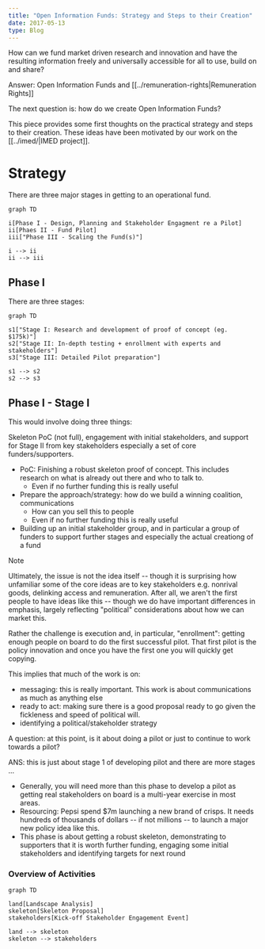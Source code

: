 ```yaml
---
title: "Open Information Funds: Strategy and Steps to their Creation"
date: 2017-05-13
type: Blog
---
```


How can we fund market driven research and innovation and have the resulting information freely and universally accessible for all to use, build on and share?

Answer: Open Information Funds and [[../remuneration-rights|Remuneration Rights]]

The next question is: how do we create Open Information Funds?

This piece provides some first thoughts on the practical strategy and steps to their creation. These ideas have been motivated by our work on the [[../imed/|IMED project]].

# Strategy

There are three major stages in getting to an operational fund.

```mermaid
graph TD

i[Phase I - Design, Planning and Stakeholder Engagment re a Pilot]
ii[Phaes II - Fund Pilot]
iii["Phase III - Scaling the Fund(s)"]

i --> ii
ii --> iii
```

## Phase I

There are three stages:

```mermaid
graph TD

s1["Stage I: Research and development of proof of concept (eg. $175k)"]
s2["Stage II: In-depth testing + enrollment with experts and stakeholders"]
s3["Stage III: Detailed Pilot preparation"]

s1 --> s2
s2 --> s3
```

## Phase I - Stage I

This would involve doing three things:

Skeleton PoC (not full), engagement with initial stakeholders, and support for Stage II from key stakeholders especially a set of core funders/supporters.

* PoC: Finishing a robust skeleton proof of concept. This includes research on what is already out there and who to talk to.
  * Even if no further funding this is really useful
* Prepare the approach/strategy: how do we build a winning coalition, communications
  * How can you sell this to people 
  * Even if no further funding this is really useful
* Building up an initial stakeholder group, and in particular a group of funders to support further stages and especially the actual creationg of a fund


> [!note]
> 
> Ultimately, the issue is not the idea itself -- though it is surprising how unfamiliar some of the core ideas are to key stakeholders e.g. nonrival goods, delinking access and remuneration. After all, we aren't the first people to have ideas like this -- though we do have important differences in emphasis, largely reflecting "political" considerations about how we can market this.
> 
> Rather the challenge is execution and, in particular, "enrollment": getting enough people on board to do the first successful pilot. That first pilot is the policy innovation and once you have the first one you will quickly get copying.
> 
> This implies that much of the work is on:
> 
> - messaging: this is really important. This work is about communications as much as anything else
> - ready to act: making sure there is a good proposal ready to go given the fickleness and speed of political will.
> - identifying a political/stakeholder strategy

A question: at this point, is it about doing a pilot or just to continue to work towards a pilot?

ANS: this is just about stage 1 of developing pilot and there are more stages ...

* Generally, you will need more than this phase to develop a pilot as getting real stakeholders on board is a multi-year exercise in most areas.
* Resourcing: Pepsi spend $7m launching a new brand of crisps. It needs hundreds of thousands of dollars -- if not millions -- to launch a major new policy idea like this.
* This phase is about getting a robust skeleton, demonstrating to supporters that it is worth further funding, engaging some initial stakeholders and identifying targets for next round

### Overview of Activities

```mermaid
graph TD

land[Landscape Analysis]
skeleton[Skeleton Proposal]
stakeholders[Kick-off Stakeholder Engagement Event]

land --> skeleton
skeleton --> stakeholders
```